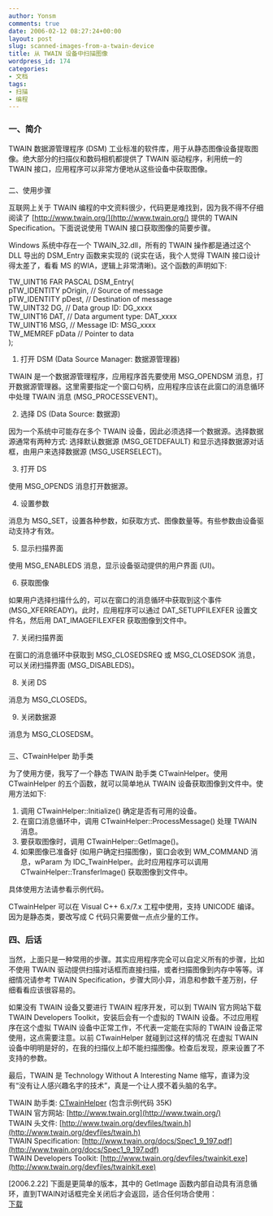 ```yaml
---
author: Yonsm
comments: true
date: 2006-02-12 08:27:24+00:00
layout: post
slug: scanned-images-from-a-twain-device
title: 从 TWAIN 设备中扫描图像
wordpress_id: 174
categories:
- 文档
tags:
- 扫描
- 编程
---
```


### 一、简介

TWAIN 数据源管理程序 (DSM) 工业标准的软件库，用于从静态图像设备提取图像。绝大部分的扫描仪和数码相机都提供了 TWAIN 驱动程序，利用统一的 TWAIN 接口，应用程序可以非常方便地从这些设备中获取图像。

<!-- more -->  


###   
二、使用步骤

互联网上关于 TWAIN 编程的中文资料很少，代码更是难找到，因为我不得不仔细阅读了 [http://www.twain.org/](http://www.twain.org/) 提供的 TWAIN Specification。下面说说使用 TWAIN 接口获取图像的简要步骤。

  


Windows 系统中存在一个 TWAIN_32.dll，所有的 TWAIN 操作都是通过这个 DLL 导出的 DSM_Entry 函数来实现的 (说实在话，我个人觉得 TWAIN 接口设计得太差了，看看 MS 的WIA，逻辑上非常清晰)。这个函数的声明如下:

  


TW_UINT16 FAR PASCAL DSM_Entry(  
pTW_IDENTITY pOrigin, // Source of message  
pTW_IDENTITY pDest, // Destination of message  
TW_UINT32 DG, // Data group ID: DG_xxxx  
TW_UINT16 DAT, // Data argument type: DAT_xxxx  
TW_UINT16 MSG, // Message ID: MSG_xxxx  
TW_MEMREF pData // Pointer to data  
);

  


1. 打开 DSM (Data Source Manager: 数据源管理器)

  


TWAIN 是一个数据源管理程序，应用程序首先要使用 MSG_OPENDSM 消息，打开数据源管理器。这里需要指定一个窗口句柄，应用程序应该在此窗口的消息循环中处理 TWAIN 消息 (MSG_PROCESSEVENT)。

  


2. 选择 DS (Data Source: 数据源)

  


因为一个系统中可能存在多个 TWAIN 设备，因此必须选择一个数据源。选择数据源通常有两种方式: 选择默认数据源 (MSG_GETDEFAULT) 和显示选择数据源对话框，由用户来选择数据源 (MSG_USERSELECT)。

  


3. 打开 DS

  


使用 MSG_OPENDS 消息打开数据源。

  


4. 设置参数

  


消息为 MSG_SET，设置各种参数，如获取方式、图像数量等。有些参数由设备驱动支持才有效。

  


5. 显示扫描界面

  


使用 MSG_ENABLEDS 消息，显示设备驱动提供的用户界面 (UI)。

  


6. 获取图像

  


如果用户选择扫描什么的，可以在窗口的消息循环中获取到这个事件 (MSG_XFERREADY)。此时，应用程序可以通过 DAT_SETUPFILEXFER 设置文件名，然后用 DAT_IMAGEFILEXFER 获取图像到文件中。

  


7. 关闭扫描界面

  


在窗口的消息循环中获取到 MSG_CLOSEDSREQ 或 MSG_CLOSEDSOK 消息，可以关闭扫描界面 (MSG_DISABLEDS)。

  


8. 关闭 DS

  


消息为 MSG_CLOSEDS。

  


9. 关闭数据源  
  
消息为 MSG_CLOSEDSM。

  


###   
三、CTwainHelper 助手类

为了使用方便，我写了一个静态 TWAIN 助手类 CTwainHelper。使用 CTwainHelper 的五个函数，就可以简单地从 TWAIN 设备获取图像到文件中。使用方法如下:

  


  1. 调用 CTwainHelper::Initialize() 确定是否有可用的设备。 
  2. 在窗口消息循环中，调用 CTwainHelper::ProcessMessage() 处理 TWAIN 消息。 
  3. 要获取图像时，调用 CTwainHelper::GetImage()。 
  4. 如果图像已准备好 (如用户确定扫描图像)，窗口会收到 WM_COMMAND 消息，wParam 为 IDC_TwainHelper。此时应用程序可以调用 CTwainHelper::TransferImage() 获取图像到文件中。

具体使用方法请参看示例代码。  
  
CTwainHelper 可以在 Visual C++ 6.x/7.x 工程中使用，支持 UNICODE 编译。因为是静态类，要改写成 C 代码只需要做一点点少量的工作。  


  


### 四、后话

当然，上面只是一种常用的步骤。其实应用程序完全可以自定义所有的步骤，比如不使用 TWAIN 驱动提供扫描对话框而直接扫描，或者扫描图像到内存中等等。详细情况请参考 TWAIN Specification，步骤大同小异，消息和参数千差万别，仔细看看应该很容易的。

  


如果没有 TWAIN 设备又要进行 TWAIN 程序开发，可以到 TWAIN 官方网站下载 TWAIN Developers Toolkit，安装后会有一个虚拟的 TWAIN 设备。不过应用程序在这个虚拟 TWAIN 设备中正常工作，不代表一定能在实际的 TWAIN 设备正常使用，这点需要注意。以前 CTwainHelper 就碰到过这样的情况 在虚拟 TWAIN 设备中明明是好的，在我的扫描仪上却不能扫描图像。检查后发现，原来设置了不支持的参数。  
  
最后，TWAIN 是 Technology Without A Interesting Name 缩写，直译为没有“没有让人感兴趣名字的技术”，真是一个让人摸不着头脑的名字。

  


TWAIN 助手类: [CTwainHelper](/assets/1099925198.rar) (包含示例代码 35K)  
TWAIN 官方网站: [http://www.twain.org](http://www.twain.org/)  
TWAIN 头文件: [http://www.twain.org/devfiles/twain.h](http://www.twain.org/devfiles/twain.h)  
TWAIN Specification: [http://www.twain.org/docs/Spec1_9_197.pdf](http://www.twain.org/docs/Spec1_9_197.pdf)  
TWAIN Developers Toolkit: [http://www.twain.org/devfiles/twainkit.exe](http://www.twain.org/devfiles/twainkit.exe)

  
  
  
  
[2006.2.22] 下面是更简单的版本，其中的 GetImage 函数内部自动具有消息循环，直到TWAIN对话框完全关闭后才会返回，适合任何场合使用：  
[下载](/assets/TwainHelper.rar) 
